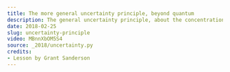 ```yaml
---
title: The more general uncertainty principle, beyond quantum
description: The general uncertainty principle, about the concentration of a wave vs the concentration of its fourier transform, applied to two non-quantum examples before showing what it means for the Heisenberg uncertainty principle.
date: 2018-02-25
slug: uncertainty-principle
video: MBnnXbOM5S4
source: _2018/uncertainty.py
credits:
- Lesson by Grant Sanderson
---
```

